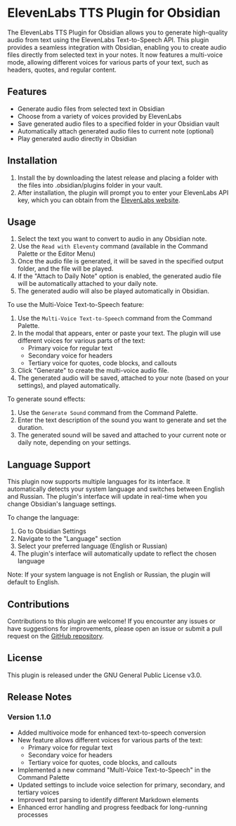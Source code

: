# ElevenLabs TTS Plugin for Obsidian

The ElevenLabs TTS Plugin for Obsidian allows you to generate high-quality audio from text using the ElevenLabs Text-to-Speech API. This plugin provides a seamless integration with Obsidian, enabling you to create audio files directly from selected text in your notes. It now features a multi-voice mode, allowing different voices for various parts of your text, such as headers, quotes, and regular content.


## Features

- Generate audio files from selected text in Obsidian
- Choose from a variety of voices provided by ElevenLabs
- Save generated audio files to a specified folder in your Obsidian vault
- Automatically attach generated audio files to current note (optional)
- Play generated audio directly in Obsidian

## Installation

1. Install the by downloading the latest release and placing a folder with the files into .obsidian/plugins folder in your vault.
2. After installation, the plugin will prompt you to enter your ElevenLabs API key, which you can obtain from the [ElevenLabs website](https://elevenlabs.io/).


## Usage

1. Select the text you want to convert to audio in any Obsidian note.
2. Use the `Read with Eleventy` command (available in the Command Palette or the Editor Menu)
3. Once the audio file is generated, it will be saved in the specified output folder, and the file will be played.
4. If the "Attach to Daily Note" option is enabled, the generated audio file will be automatically attached to your daily note.
5. The generated audio will also be played automatically in Obsidian.

To use the Multi-Voice Text-to-Speech feature:
1. Use the `Multi-Voice Text-to-Speech` command from the Command Palette.
2. In the modal that appears, enter or paste your text. The plugin will use different voices for various parts of the text:
   - Primary voice for regular text
   - Secondary voice for headers
   - Tertiary voice for quotes, code blocks, and callouts
3. Click "Generate" to create the multi-voice audio file.
4. The generated audio will be saved, attached to your note (based on your settings), and played automatically.

To generate sound effects:
1. Use the `Generate Sound` command from the Command Palette.
2. Enter the text description of the sound you want to generate and set the duration.
3. The generated sound will be saved and attached to your current note or daily note, depending on your settings.

## Language Support

This plugin now supports multiple languages for its interface. It automatically detects your system language and switches between English and Russian. The plugin's interface will update in real-time when you change Obsidian's language settings.

To change the language:
1. Go to Obsidian Settings
2. Navigate to the "Language" section
3. Select your preferred language (English or Russian)
4. The plugin's interface will automatically update to reflect the chosen language

Note: If your system language is not English or Russian, the plugin will default to English.

## Contributions

Contributions to this plugin are welcome! If you encounter any issues or have suggestions for improvements, please open an issue or submit a pull request on the [GitHub repository](https://github.com/glebis/obsidian-elevenlabs-tts).

## License

This plugin is released under the GNU General Public License v3.0.

## Release Notes

### Version 1.1.0

- Added multivoice mode for enhanced text-to-speech conversion
- New feature allows different voices for various parts of the text:
  - Primary voice for regular text
  - Secondary voice for headers
  - Tertiary voice for quotes, code blocks, and callouts
- Implemented a new command "Multi-Voice Text-to-Speech" in the Command Palette
- Updated settings to include voice selection for primary, secondary, and tertiary voices
- Improved text parsing to identify different Markdown elements
- Enhanced error handling and progress feedback for long-running processes
